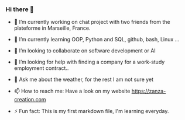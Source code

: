 ### Hi there 👋

<!--
**bruno-coulet/bruno-coulet** is a ✨ _special_ ✨ repository because its `README.md` (this file) appears on your GitHub profile.

Here are some ideas to get you started:
-->

- 🔭 I’m currently working on chat project with two friends from the plateforme in Marseille, France.
- 🌱 I’m currently learning OOP, Python and SQL, github, bash, Linux ...
- 👯 I’m looking to collaborate on software development or AI
- 🤔 I’m looking for help with finding a company for a work-study employment contract..
- 💬 Ask me about the weather, for the rest I am not sure yet
- 📫 How to reach me: Have a look on my website https://zanza-creation.com

- ⚡ Fun fact: This is my first markdown file, I'm learning everyday.

